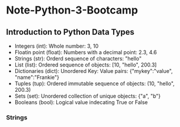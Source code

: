 # Note-Python-3-Bootcamp
## Introduction to Python Data Types 
* Integers (int): Whole number: 3, 10
* Floatin point (float): Numbers with a decimal point: 2.3, 4.6
* Strings (str): Orderd sequence of characters: "hello" 
* List (list): Ordered sequence of objects: [10, "hello", 200.3]
* Dictionaries (dict): Unordered Key: Value pairs: {"mykey":"value", "name":"Frankie"}
* Tuples (tup): Ordered immutable sequence of objects: (10, "hello", 200.3)
* Sets (set): Unordered collection of unique objects: {"a", "b"}
* Booleans (bool): Logical value indecating True or False

### Strings
